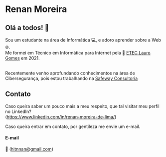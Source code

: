 # Renan Moreira

## Olá a todos! 👋
Sou um estudante na área de Informática :computer:, e adoro aprender sobre a Web :globe_with_meridians:.<br>
Me formei em Técnico em Informática para Internet pela :school: <a href="https://etelg.com.br">ETEC Lauro Gomes</a> em 2021.
<br><br>

Recentemente venho aprofundando conhecimentos na área de Cibersegurança, pois estou trabalhando na <a href="https://www.safewayconsultoria.com">Safeway Consultoria</a><br>

## Contato
Caso queira saber um pouco mais a meu respeito, que tal visitar meu perfil no LinkedIn?<br>
(https://www.linkedin.com/in/renan-moreira-de-lima/)

Caso queira entrar em contato, por gentileza me envie um e-mail.
#### E-mail
:email: (hitnnan@gmail.com)
<br>
